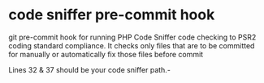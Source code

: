 # code sniffer pre-commit hook

git pre-commit hook for running PHP Code Sniffer code checking to PSR2 coding standard compliance. 
It checks only files that are to be committed for manually or automatically fix those files before commit

Lines 32 & 37 should be your code sniffer path.-
